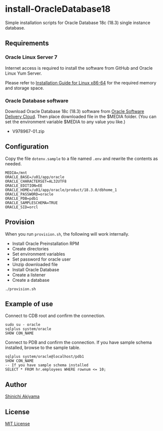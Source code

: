 install-OracleDatabase18
========================

Simple installation scripts for Oracle Database 18c (18.3) single instance database.

Requirements
------------

### Oracle Linux Server 7 ###

Internet access is required to install the software from GitHub and Oracle Linux Yum Server.

Please refer to [Installation Guide for Linux x86-64](https://docs.oracle.com/en/database/oracle/oracle-database/18/ladbi/oracle-database-installation-checklist.html) for the required memory and storage space.

### Oracle Database software ###

Download Oracle Database 18c (18.3) software from [Oracle Software Delivery Cloud](https://edelivery.oracle.com/). Then place downloaded file in the $MEDIA folder. (You can set the environment variable $MEDIA to any value you like.)

* V978967-01.zip

Configuration
-------------

Copy the file `dotenv.sample` to a file named `.env` and rewrite the contents as needed.

```shell
MEDIA=/mnt
ORACLE_BASE=/u01/app/oracle
ORACLE_CHARACTERSET=AL32UTF8
ORACLE_EDITION=EE
ORACLE_HOME=/u01/app/oracle/product/18.3.0/dbhome_1
ORACLE_PASSWORD=oracle
ORACLE_PDB=pdb1
ORACLE_SAMPLESCHEMA=TRUE
ORACLE_SID=orcl
```

Provision
---------

When you run `provision.sh`, the following will work internally.

* Install Oracle Preinstallation RPM
* Create directories
* Set environment variables
* Set password for oracle user
* Unzip downloaded file
* Install Oracle Database
* Create a listener
* Create a database

```console
./provision.sh
```

Example of use
--------------

Connect to CDB root and confirm the connection.

```console
sudo su - oracle
sqlplus system/oracle
SHOW CON_NAME
```

Connect to PDB and confirm the connection. If you have sample schema installed, browse to the sample table.

```console
sqlplus system/oracle@localhost/pdb1
SHOW CON_NAME
-- If you have sample schema installed
SELECT * FROM hr.employees WHERE rownum <= 10;
```

Author
------

[Shinichi Akiyama](https://github.com/shakiyam)

License
-------

[MIT License](https://opensource.org/licenses/MIT)
